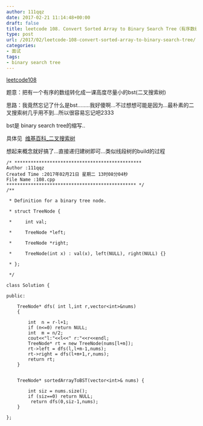 ```yaml
---
author: 111qqz
date: 2017-02-21 11:14:48+00:00
draft: false
title: leetcode 108. Convert Sorted Array to Binary Search Tree（有序数组转化成bst）
type: post
url: /2017/02/leetcode-108-convert-sorted-array-to-binary-search-tree/
categories:
- 面试
tags:
- binary search tree
---
```


[leetcode108](https://leetcode.com/problems/convert-sorted-array-to-binary-search-tree/?tab=Description)

题意：把有一个有序的数组转化成一课高度尽量小的bst(二叉搜索树)

思路：我竟然忘记了什么是bst........我好傻啊...不过想想可能是因为...最朴素的二叉搜索树几乎用不到...所以很容易忘记吧2333

bst是 binary search tree的缩写..

具体见  [维基百科_二叉搜索树](https://zh.wikipedia.org/zh-hans/)

想起来概念就好搞了...直接递归建树即可...类似线段树的build的过程




    
    /* ***********************************************
    Author :111qqz
    Created Time :2017年02月21日 星期二 13时08分04秒
    File Name :108.cpp
    ************************************************ */
    /**
    
     * Definition for a binary tree node.
    
     * struct TreeNode {
    
     *     int val;
    
     *     TreeNode *left;
    
     *     TreeNode *right;
    
     *     TreeNode(int x) : val(x), left(NULL), right(NULL) {}
    
     * };
    
     */
    
    class Solution {
    
    public:
    
        TreeNode* dfs( int l,int r,vector<int>&nums)
        {
            
            int  n = r-l+1;
            if (n<=0) return NULL;
            int  m = n/2;
            cout<<"l:"<<l<<" r:"<<r<<endl;
            TreeNode* rt = new TreeNode(nums[l+m]);
            rt->left = dfs(l,l+m-1,nums);
            rt->right = dfs(l+m+1,r,nums);
            return rt;
        }
            
        
        TreeNode* sortedArrayToBST(vector<int>& nums) {
    
            int siz = nums.size();
            if (siz==0) return NULL;
             return dfs(0,siz-1,nums);
        }
    
    };






